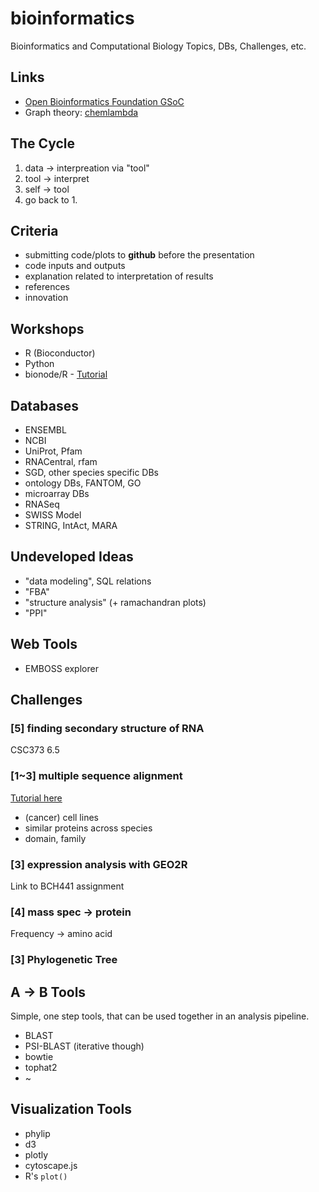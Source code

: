 # bioinformatics
Bioinformatics and Computational Biology Topics, DBs, Challenges, etc.

## Links

- [Open Bioinformatics Foundation GSoC](http://obf.github.io/GSoC/ideas/)
- Graph theory: [chemlambda](https://github.com/chorasimilarity/chemlambda-gui/blob/gh-pages/dynamic/README.md)

## The Cycle

1. data -> interpreation via "tool"
2. tool -> interpret
3. self -> tool
4. go back to 1.

## Criteria

- submitting code/plots to **github** before the presentation
- code inputs and outputs
- explanation related to interpretation of results
- references
- innovation

## Workshops

- R (Bioconductor)
- Python
- bionode/R - [Tutorial](https://github.com/thejmazz/js-bioinformatics-exercise)

## Databases

- ENSEMBL
- NCBI
- UniProt, Pfam
- RNACentral, rfam
- SGD, other species specific DBs
- ontology DBs, FANTOM, GO
- microarray DBs
- RNASeq
- SWISS Model
- STRING, IntAct, MARA

## Undeveloped Ideas

- "data modeling", SQL relations
- "FBA"
- "structure analysis" (+ ramachandran plots)
- "PPI"

## Web Tools

- EMBOSS explorer

## Challenges

### [5] finding secondary structure of RNA

CSC373 6.5

### [1~3] multiple sequence alignment

[Tutorial here](https://github.com/thejmazz/js-bioinformatics-exercise)

- (cancer) cell lines
- similar proteins across species
- domain, family

### [3] expression analysis with GEO2R

Link to BCH441 assignment

### [4] mass spec -> protein

Frequency -> amino acid

### [3] Phylogenetic Tree

## A -> B Tools

Simple, one step tools, that can be used together in an analysis pipeline.

- BLAST
- PSI-BLAST (iterative though)
- bowtie
- tophat2
- ~

## Visualization Tools

- phylip
- d3
- plotly
- cytoscape.js
- R's `plot()`


